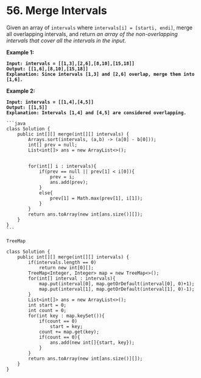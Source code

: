 # 56. Merge Intervals

Given an array of `intervals` where `intervals[i] = [starti, endi]`, merge all overlapping intervals, and return _an array of the non-overlapping intervals that cover all the intervals in the input_.

&#x20;

**Example 1:**

<pre><code><strong>Input: intervals = [[1,3],[2,6],[8,10],[15,18]]
</strong><strong>Output: [[1,6],[8,10],[15,18]]
</strong><strong>Explanation: Since intervals [1,3] and [2,6] overlap, merge them into [1,6].
</strong></code></pre>

**Example 2:**

<pre><code><strong>Input: intervals = [[1,4],[4,5]]
</strong><strong>Output: [[1,5]]
</strong><strong>Explanation: Intervals [1,4] and [4,5] are considered overlapping.
</strong></code></pre>

````
```java
class Solution {
    public int[][] merge(int[][] intervals) {
        Arrays.sort(intervals, (a,b) -> (a[0] - b[0]));
        int[] prev = null;
        List<int[]> ans = new ArrayList<>();


        for(int[] i : intervals){
            if(prev == null || prev[1] < i[0]){
                prev = i;
                ans.add(prev);                
            }
            else{
                prev[1] = Math.max(prev[1], i[1]);
            }
        }
        return ans.toArray(new int[ans.size()][]);
    }
}
```

TreeMap

class Solution {
	public int[][] merge(int[][] intervals) {
        if(intervals.length == 0)
            return new int[0][];
        TreeMap<Integer, Integer> map = new TreeMap<>();
        for(int[] interval : intervals){
            map.put(interval[0], map.getOrDefault(interval[0], 0)+1);
            map.put(interval[1], map.getOrDefault(interval[1], 0)-1);
        }
        List<int[]> ans = new ArrayList<>();
        int start = 0;
        int count = 0;
        for(int key : map.keySet()){
            if(count == 0)
                start = key;
            count += map.get(key);
            if(count == 0){
                ans.add(new int[]{start, key});
            }
        }
        return ans.toArray(new int[ans.size()][]);
	}
}
````
